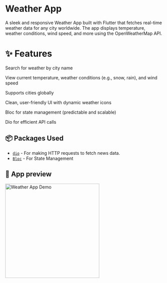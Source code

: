# Weather App

A sleek and responsive Weather App built with Flutter that fetches real-time weather data for any city worldwide. The app displays temperature, weather conditions, wind speed, and more using the OpenWeatherMap API.




# ✨ Features


Search for weather by city name

View current temperature, weather conditions (e.g., snow, rain), and wind speed

Supports cities globally

Clean, user-friendly UI with dynamic weather icons

Bloc for state management (predictable and scalable)

Dio for efficient API calls


## 📦 Packages Used


- [`dio`](https://pub.dev/packages/dio) - For making HTTP requests to fetch news data.
- [`Bloc`](https://pub.dev/packages/flutter_bloc) - For State Management


## 🎥 App preview  
<img src="assets/ref.gif" width="300" alt="Weather App Demo" />
